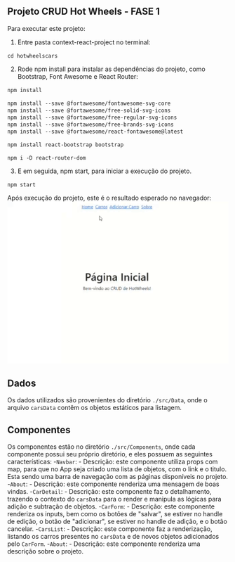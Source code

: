 ## Projeto CRUD Hot Wheels - FASE 1
Para executar este projeto:

1. Entre pasta context-react-project no terminal:
```
cd hotwheelscars
```

2. Rode npm install para instalar as dependências do projeto, como Bootstrap, Font Awesome e React Router:

```
npm install
```
```
npm install --save @fortawesome/fontawesome-svg-core
npm install --save @fortawesome/free-solid-svg-icons
npm install --save @fortawesome/free-regular-svg-icons
npm install --save @fortawesome/free-brands-svg-icons
npm install --save @fortawesome/react-fontawesome@latest
```
```
npm install react-bootstrap bootstrap
```
```
npm i -D react-router-dom
```

3. E em seguida, npm start, para iniciar a execução do projeto.

```
npm start
```
Após execução do projeto, este é o resultado esperado no navegador:
![Gif mostrando o resultado esperado ao rodar este projeto](./resultado.gif)

## Dados
Os dados utilizados são provenientes do diretório `./src/Data`, onde o arquivo `carsData` contêm os objetos estáticos para listagem.

## Componentes

Os componentes estão no diretório `./src/Components`, onde cada componente possui seu próprio diretório, e eles possuem as seguintes características:
-`Navbar`:
    - Descrição: este componente utiliza props com map, para que no App seja criado uma lista de objetos, com o link e o titulo. Esta sendo uma barra de navegação com as páginas disponíveis no projeto.
-`About`:
    - Descrição: este componente renderiza uma mensagem de boas vindas.
-`CarDetail`:
    - Descrição: este componente faz o detalhamento, trazendo o contexto do `carsData` para o render e manipula as lógicas para adição e subtração de objetos.
-`CarForm`:
    - Descrição: este componente renderiza os inputs, bem como os botões de "salvar", se estiver no handle de edição, o botão de "adicionar", se estiver no handle de adição, e o botão cancelar.
-`CarsList`:
    - Descrição: este componente faz a renderização, listando os carros presentes no `carsData` e de novos objetos adicionados pelo `CarForm`.
-`About`:
    - Descrição: este componente renderiza uma descrição sobre o projeto.